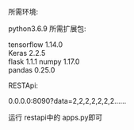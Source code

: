所需环境:

python3.6.9
所需扩展包:

tensorflow                        1.14.0   
Keras                             2.2.5   
flask                               1.1.1
numpy                         1.17.0         
pandas                            0.25.0


RESTApi:

0.0.0.0:8090?data=2,2,2,2,2,2,2......

运行 restapi中的 apps.py即可
